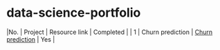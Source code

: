 # data-science-portfolio

|No.    | Project    | Resource link    | Completed   |
| 1   | Churn prediction   |  [Churn prediction](https://github.com/TarantinoDaniele/data-science-portfolio/tree/main/01_Churn_prediction)  | Yes   |